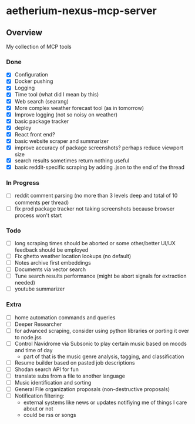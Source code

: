# aetherium-nexus-mcp-server

## Overview

My collection of MCP tools

### Done

- [x] Configuration
- [x] Docker pushing
- [x] Logging
- [x] Time tool (what did I mean by this)
- [x] Web search (searxng)
- [x] More complex weather forecast tool (as in tomorrow)
- [x] Improve logging (not so noisy on weather)
- [x] basic package tracker
- [x] deploy
- [x] React front end?
- [x] basic website scraper and summarizer
- [x] improve accuracy of package screenshots? perhaps reduce viewport size
- [x] search results sometimes return nothing useful
- [x] basic reddit-specific scraping by adding .json to the end of the thread

### In Progress

- [ ] reddit comment parsing (no more than 3 levels deep and total of 10 comments per thread)
- [ ] fix prod package tracker not taking screenshots because browser process won't start

### Todo

- [ ] long scraping times should be aborted or some other/better UI/UX feedback should be employed
- [ ] Fix ghetto weather location lookups (no default)
- [ ] Notes archive first embeddings
- [ ] Documents via vector search
- [ ] Tune search results performance (might be abort signals for extraction needed)
- [ ] youtube summarizer

### Extra

- [ ] home automation commands and queries
- [ ] Deeper Researcher
- [ ] for advanced scraping, consider using python libraries or porting it over to node.jss
- [ ] Control Navidrome via Subsonic to play certain music based on moods and time of day
  - part of that is the music genre analysis, tagging, and classification
- [ ] Resume builder based on pasted job descriptions
- [ ] Shodan search API for fun
- [ ] translate subs from a file to another language
- [ ] Music identification and sorting
- [ ] General File organization proposals (non-destructive proposals)
- [ ] Notification filtering:
  - external systems like news or updates notifiying me of things I care about or not
  - could be rss or songs
